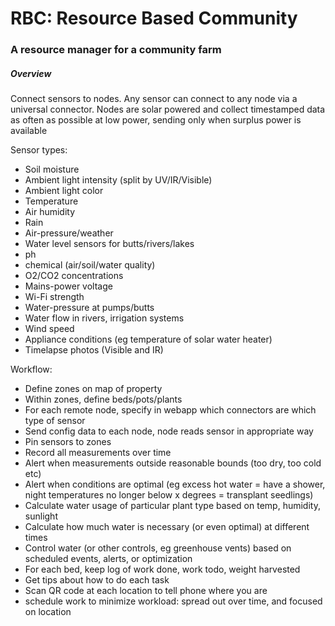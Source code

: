 # RBC: Resource Based Community

### A resource manager for a community farm

##### Overview

Connect sensors to nodes. Any sensor can connect to any node via a universal connector.
Nodes are solar powered and collect timestamped data as often as possible at low power, sending only when surplus power is available

Sensor types:
- Soil moisture
- Ambient light intensity (split by UV/IR/Visible)
- Ambient light color
- Temperature
- Air humidity
- Rain
- Air-pressure/weather
- Water level sensors for butts/rivers/lakes
- ph
- chemical (air/soil/water quality)
- O2/CO2 concentrations
- Mains-power voltage
- Wi-Fi strength
- Water-pressure at pumps/butts
- Water flow in rivers, irrigation systems
- Wind speed
- Appliance conditions (eg temperature of solar water heater)
- Timelapse photos (Visible and IR)

Workflow:
- Define zones on map of property
- Within zones, define beds/pots/plants
- For each remote node, specify in webapp which connectors are which type of sensor
- Send config data to each node, node reads sensor in appropriate way
- Pin sensors to zones
- Record all measurements over time
- Alert when measurements outside reasonable bounds (too dry, too cold etc)
- Alert when conditions are optimal (eg excess hot water = have a shower, night temperatures no longer below x degrees = transplant seedlings)
- Calculate water usage of particular plant type based on temp, humidity, sunlight
- Calculate how much water is necessary (or even optimal) at different times
- Control water (or other controls, eg greenhouse vents) based on scheduled events, alerts, or optimization
- For each bed, keep log of work done, work todo, weight harvested
- Get tips about how to do each task
- Scan QR code at each location to tell phone where you are
- schedule work to minimize workload: spread out over time, and focused on location
